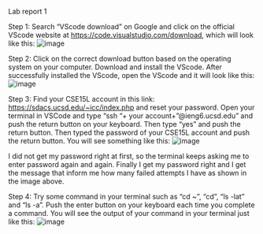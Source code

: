 Lab report 1

Step 1: Search “VScode download” on Google and click on the official VScode website at https://code.visualstudio.com/download, which will look like this:
![image](https://user-images.githubusercontent.com/130394449/233861743-bd3a43b9-0674-4b21-a97d-af8ed3a0964e.png)

Step 2: Click on the correct download button based on the operating system on your computer. Download and install the VScode. After successfully installed the VScode, open the VScode and it will look like this:
![image](https://user-images.githubusercontent.com/130394449/233861820-d700831c-9299-4cfa-bb1a-0c7c2891a218.png)

Step 3: Find your CSE15L account in this link: https://sdacs.ucsd.edu/~icc/index.php and reset your password. Open your terminal in VSCode and type “ssh “+ your account+”@ieng6.ucsd.edu” and push the return button on your keyboard. Then type “yes” and push the return button. Then typed the password of your CSE15L account and push the return button. You will see something like this:
![image](https://user-images.githubusercontent.com/130394449/233861891-cfa7424f-7cb3-41d7-bbd6-861525dc3b0d.png)

I did not get my password right at first, so the terminal keeps asking me to enter password again and again. Finally I get my password right and I get the message that inform me how many failed attempts I have as shown in the image above.

Step 4: Try some command in your terminal such as “cd ~”, “cd”, “ls -lat” and “ls -a”. Push the enter button on your keyboard each time you complete a command. You will see the output of your command in your terminal just like this:
![image](https://user-images.githubusercontent.com/130394449/233861926-11216c1f-6f5f-45c2-aff4-f0901dddcd50.png)
